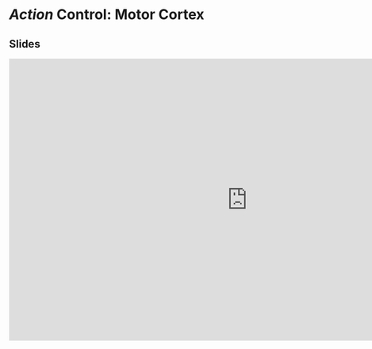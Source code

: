 # *Action* Control: Motor Cortex

## Slides

<iframe src="https://docs.google.com/presentation/d/e/2PACX-1vRQAl8HYlO96PmpzEqyQhdq9t8ILFSK1s5IJ6cd2xup08tJXH4_LQp4pfMWgzJM8TQULh_sfSA4CDvb/embed?start=false&loop=false&delayms=3000" frameborder="0" width="960" height="569" allowfullscreen="true" mozallowfullscreen="true" webkitallowfullscreen="true"></iframe>